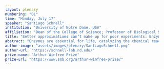 ```yaml
---
layout: plenary
numbering: "01"
time: "Monday, July 17"
speaker: "Santiago Schnell"
institution: "University of Notre Dame, USA"
affiliation: "Dean of the College of Science; Professor of Biological Sciences; Professor of Applied and Computational Mathematics and Statistics"
title: "Better approximations can’t make up for poor experiments: Enzyme kinetics as case study"
abstract: "Enzymes are essential for life, catalyzing the chemical reactions that allow our cells to function. However, the experimental uncertainty of physical constants for enzyme-catalyzed reactions can lead to irreproducible measurements and inaccurate models. In this study, we estimated the experimental uncertainty of the Michaelis constant, one of the most used enzyme constants in mathematical models, for enzyme catalyzed reactions measured under 'identical' experimental conditions. We found that the mean error of Michaelis constant measurements is estimated to be up to 10.8 fold units. Our analysis reveals that the experimental uncertainty is not due to mathematical approximations derived by mathematical biologists, but rather to biases in experiment design and data reporting. These findings highlight the need for greater standardization of measurements for physical constants in the life sciences, as this will improve our ability to develop and implement predictive models. If mathematical biologists want to develop predictive models that are accurate and reliable, they need to play a more active role in the standardization of measurements in the life sciences."
author-image: "assets/images/plenary/SantiagoSchnell.png"
author-url: "https://schnell-lab.nd.edu/"
prize-name: "Arthur Winfree Prize"
prize-url: "https://www.smb.org/arthur-winfree-prize/"
---
```

